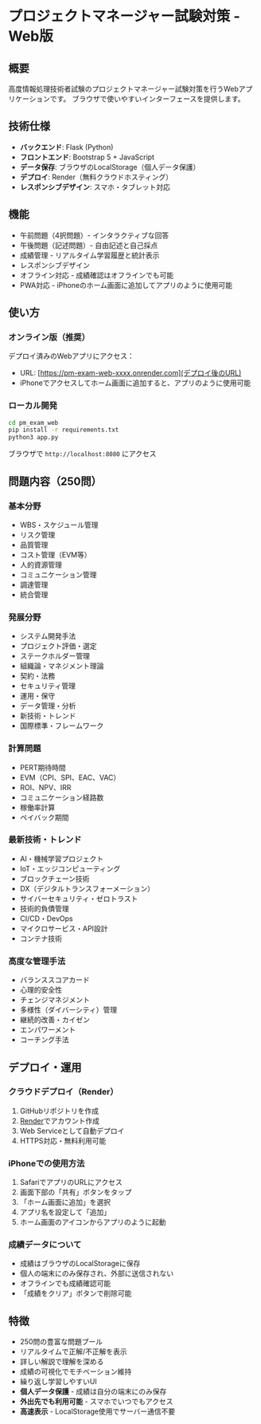 # プロジェクトマネージャー試験対策 - Web版

## 概要
高度情報処理技術者試験のプロジェクトマネージャー試験対策を行うWebアプリケーションです。
ブラウザで使いやすいインターフェースを提供します。

## 技術仕様
- **バックエンド**: Flask (Python)
- **フロントエンド**: Bootstrap 5 + JavaScript
- **データ保存**: ブラウザのLocalStorage（個人データ保護）
- **デプロイ**: Render（無料クラウドホスティング）
- **レスポンシブデザイン**: スマホ・タブレット対応

## 機能
- 午前問題（4択問題）- インタラクティブな回答
- 午後問題（記述問題）- 自由記述と自己採点
- 成績管理 - リアルタイム学習履歴と統計表示
- レスポンシブデザイン
- オフライン対応 - 成績確認はオフラインでも可能
- PWA対応 - iPhoneのホーム画面に追加してアプリのように使用可能

## 使い方

### オンライン版（推奨）
デプロイ済みのWebアプリにアクセス：
- URL: [https://pm-exam-web-xxxx.onrender.com](デプロイ後のURL)
- iPhoneでアクセスしてホーム画面に追加すると、アプリのように使用可能

### ローカル開発
```bash
cd pm_exam_web
pip install -r requirements.txt
python3 app.py
```

ブラウザで `http://localhost:8080` にアクセス

## 問題内容（250問）
### 基本分野
- WBS・スケジュール管理
- リスク管理
- 品質管理
- コスト管理（EVM等）
- 人的資源管理
- コミュニケーション管理
- 調達管理
- 統合管理

### 発展分野
- システム開発手法
- プロジェクト評価・選定
- ステークホルダー管理
- 組織論・マネジメント理論
- 契約・法務
- セキュリティ管理
- 運用・保守
- データ管理・分析
- 新技術・トレンド
- 国際標準・フレームワーク

### 計算問題
- PERT期待時間
- EVM（CPI、SPI、EAC、VAC）
- ROI、NPV、IRR
- コミュニケーション経路数
- 稼働率計算
- ペイバック期間

### 最新技術・トレンド
- AI・機械学習プロジェクト
- IoT・エッジコンピューティング
- ブロックチェーン技術
- DX（デジタルトランスフォーメーション）
- サイバーセキュリティ・ゼロトラスト
- 技術的負債管理
- CI/CD・DevOps
- マイクロサービス・API設計
- コンテナ技術

### 高度な管理手法
- バランススコアカード
- 心理的安全性
- チェンジマネジメント
- 多様性（ダイバーシティ）管理
- 継続的改善・カイゼン
- エンパワーメント
- コーチング手法

## デプロイ・運用

### クラウドデプロイ（Render）
1. GitHubリポジトリを作成
2. [Render](https://render.com)でアカウント作成
3. Web Serviceとして自動デプロイ
4. HTTPS対応・無料利用可能

### iPhoneでの使用方法
1. SafariでアプリのURLにアクセス
2. 画面下部の「共有」ボタンをタップ
3. 「ホーム画面に追加」を選択
4. アプリ名を設定して「追加」
5. ホーム画面のアイコンからアプリのように起動

### 成績データについて
- 成績はブラウザのLocalStorageに保存
- 個人の端末にのみ保存され、外部に送信されない
- オフラインでも成績確認可能
- 「成績をクリア」ボタンで削除可能

## 特徴
- 250問の豊富な問題プール
- リアルタイムで正解/不正解を表示
- 詳しい解説で理解を深める
- 成績の可視化でモチベーション維持
- 繰り返し学習しやすいUI
- **個人データ保護** - 成績は自分の端末にのみ保存
- **外出先でも利用可能** - スマホでいつでもアクセス
- **高速表示** - LocalStorage使用でサーバー通信不要